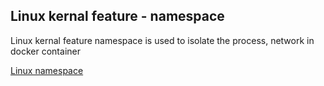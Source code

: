## Linux kernal feature - namespace

Linux kernal feature namespace is used to isolate the process, network in docker container

[Linux namespace](https://www.youtube.com/watch?v=7t_OTxJfB_o&list=PLh4KH3LtJvRTQsmDbXc9El5zhDbJmd_QM&index=2)